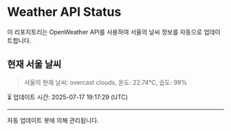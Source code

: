 
# Weather API Status

이 리포지토리는 OpenWeather API를 사용하여 서울의 날씨 정보를 자동으로 업데이트합니다.

## 현재 서울 날씨
> 서울의 현재 날씨: overcast clouds, 온도: 22.74°C, 습도: 99%

⏳ 업데이트 시간: 2025-07-17 19:17:29 (UTC)

---
자동 업데이트 봇에 의해 관리됩니다.
